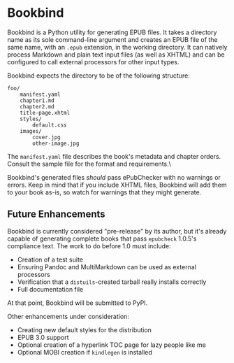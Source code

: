 # Bookbind

Bookbind is a Python utility for generating EPUB files. It takes a directory name as its sole command-line argument and creates an EPUB file of the same name, with an `.epub` extension, in the working directory. It can natively process Markdown and plain text input files (as well as XHTML) and can be configured to call external processors for other input types.

Bookbind expects the directory to be of the following structure:

    foo/
        manifest.yaml
        chapter1.md
        chapter2.md
        title-page.xhtml
        styles/
            default.css
        images/
            cover.jpg
            other-image.jpg

The `manifest.yaml` file describes the book's metadata and chapter orders. Consult the sample file for the format and requirements.\

Bookbind's generated files _should_ pass ePubChecker with no warnings or errors. Keep in mind that if you include XHTML files, Bookbind will add them to your book as-is, so watch for warnings that they might generate.

## Future Enhancements

Bookbind is currently considered "pre-release" by its author, but it's already capable of generating complete books that pass `epubcheck` 1.0.5's compliance text. The work to do before 1.0 must include:

* Creation of a test suite
* Ensuring Pandoc and MultiMarkdown can be used as external processors
* Verification that a `distuils`-created tarball really installs correctly
* Full documentation file

At that point, Bookbind will be submitted to PyPI.

Other enhancements under consideration:

* Creating new default styles for the distribution
* EPUB 3.0 support
* Optional creation of a hyperlink TOC page for lazy people like me
* Optional MOBI creation if `kindlegen` is installed
